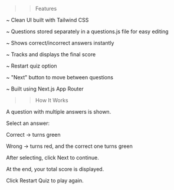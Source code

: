 >> Features

~ Clean UI built with Tailwind CSS

~ Questions stored separately in a questions.js file for easy editing

~ Shows correct/incorrect answers instantly

~ Tracks and displays the final score

~ Restart quiz option

~ "Next" button to move between questions

~ Built using Next.js App Router




>> How It Works

A question with multiple answers is shown.

Select an answer:

 Correct → turns green

 Wrong → turns red, and the correct one turns green

After selecting, click Next to continue.

At the end, your total score is displayed.

Click Restart Quiz to play again.


